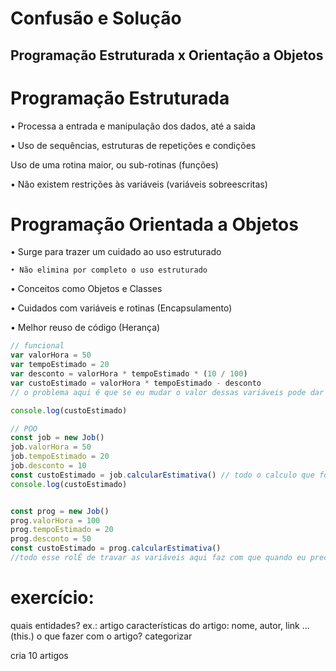 # Confusão e Solução

## Programação Estruturada x Orientação a Objetos

# Programação Estruturada

• Processa a entrada e manipulação dos dados, até a saida

• Uso de sequências, estruturas de repetições e condições

Uso de uma rotina maior, ou sub-rotinas (funções)

• Não existem restrições às variáveis (variáveis sobreescritas)


# Programação Orientada a Objetos

• Surge para trazer um cuidado ao uso estruturado 

    • Não elimina por completo o uso estruturado

• Conceitos como Objetos e Classes

• Cuidados com variáveis e rotinas (Encapsulamento)

• Melhor reuso de código (Herança)


```js
// funcional 
var valorHora = 50
var tempoEstimado = 20
var desconto = valorHora * tempoEstimado * (10 / 100)
var custoEstimado = valorHora * tempoEstimado - desconto
// o problema aqui é que se eu mudar o valor dessas variáveis pode dar confusão..

console.log(custoEstimado)

// POO
const job = new Job()
job.valorHora = 50
job.tempoEstimado = 20
job.desconto = 10
const custoEstimado = job.calcularEstimativa() // todo o calculo que foi feito lá no exemplo acima foi trocado por essa função calcular estimativa
console.log(custoEstimado)


const prog = new Job()
prog.valorHora = 100
prog.tempoEstimado = 20
prog.desconto = 50
const custoEstimado = prog.calcularEstimativa()
//todo esse rolÊ de travar as variáveis aqui faz com que quando eu precise alterar as variáveis, eu altere de uma maneira organizada


```

# exercício:
quais entidades? ex.: artigo
características do artigo: nome, autor, link ... (this.)
o que fazer com o artigo? categorizar

cria 10 artigos


